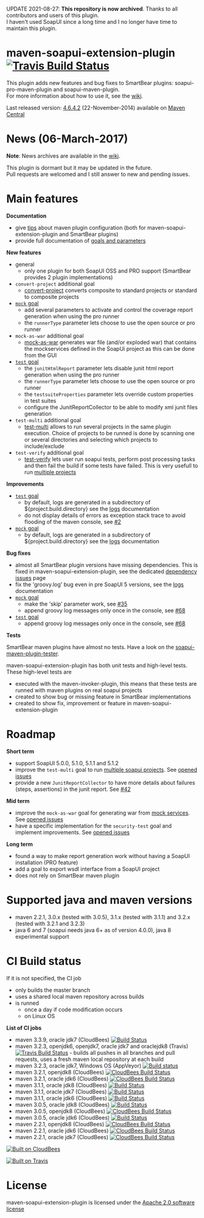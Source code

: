 <!--
~ Copyright 2012-2017 Thomas Bouffard (redfish4ktc)
~
~ Licensed under the Apache License, Version 2.0 (the "License");
~ you may not use this file except in compliance with the License.
~ You may obtain a copy of the License at
~
~   http://www.apache.org/licenses/LICENSE-2.0
~
~ Unless required by applicable law or agreed to in writing,
~ software distributed under the License is distributed on an
~ "AS IS" BASIS, WITHOUT WARRANTIES OR CONDITIONS OF ANY
~ KIND, either express or implied.  See the License for the
~ specific language governing permissions and limitations
~ under the License.
-->


UPDATE 2021-08-27: **This repository is now archived**. Thanks to all contributors and users of this plugin. \
I haven't used SoapUI since a long time and I no longer have time to maintain this plugin.



maven-soapui-extension-plugin [![Travis Build Status](https://secure.travis-ci.org/redfish4ktc/maven-soapui-extension-plugin.png?branch=master)](https://travis-ci.org/redfish4ktc/maven-soapui-extension-plugin)
============

This plugin adds new features and bug fixes to SmartBear plugins: soapui-pro-maven-plugin and soapui-maven-plugin.  
For more information about how to use it, see the [wiki](https://github.com/redfish4ktc/maven-soapui-extension-plugin/wiki).

Last released version: [4.6.4.2](https://github.com/redfish4ktc/maven-soapui-extension-plugin/wiki#changelog) (22-November-2014) available on [Maven Central](http://search.maven.org/#search|gav|1|g%3A%22com.github.redfish4ktc.soapui%22%20AND%20a%3A%22maven-soapui-extension-plugin%22)



News (06-March-2017)
============

**Note**: News archives are available in the [wiki](https://github.com/redfish4ktc/maven-soapui-extension-plugin/wiki#news-archives).

This plugin is dormant but it may be updated in the future.  
Pull requests are welcomed and I still answer to new and pending issues.



Main features
============

**Documentation**

  * give [tips](https://github.com/redfish4ktc/maven-soapui-extension-plugin/wiki/Tips) about maven plugin configuration (both for maven-soapui-extension-plugin and SmartBear plugins)
  * provide full documentation of [goals and parameters](https://github.com/redfish4ktc/maven-soapui-extension-plugin/wiki/Goals)


**New features**

  * general
    * only one plugin for both SoapUI OSS and PRO support (SmartBear provides 2 plugin implementations)
  * `convert-project` additional goal
    * [convert-project](https://github.com/redfish4ktc/maven-soapui-extension-plugin/wiki/Goals#convert-project) converts composite to standard projects or standard to composite projects
  * [`mock` goal](https://github.com/redfish4ktc/maven-soapui-extension-plugin/wiki/Goals#mock-additional-parameters)
    * add several parameters to activate and control the coverage report generation when using the pro runner
    * the `runnerType` parameter lets choose to use the open source or pro runner
  * `mock-as-war` additional goal
    * [mock-as-war](https://github.com/redfish4ktc/maven-soapui-extension-plugin/wiki/MockAsWarGoal) generates war file (and/or exploded war) that contains the mockservices defined in the SoapUi project as this can be done from the GUI
  * [`test` goal](https://github.com/redfish4ktc/maven-soapui-extension-plugin/wiki/Goals#test-additional-parameters)
    * the `junitHtmlReport` parameter lets disable junit html report generation when using the pro runner
    * the `runnerType` parameter lets choose to use the open source or pro runner 
    * the `testsuiteProperties` parameter lets override custom properties in test suites
    * configure the JunitReportCollector to be able to modify xml junit files generation
  * `test-multi` additional goal
    * [test-multi](https://github.com/redfish4ktc/maven-soapui-extension-plugin/wiki/TestGoalMultipleProjects) allows to run several projects in the same plugin execution. Choice of projects to be runned is done by scanning one or several directories and selecting which projects to include/exclude 
  * `test-verify` additional goal
    * [test-verify](https://github.com/redfish4ktc/maven-soapui-extension-plugin/wiki/Goals#test-verify) lets user run soapui tests, perform post processing tasks and then fail the build if some tests have failed. This is very usefull to run [multiple projects](https://github.com/redfish4ktc/maven-soapui-extension-plugin/wiki/TestGoalMultipleProjects)


**Improvements**

  * [`test` goal](https://github.com/redfish4ktc/maven-soapui-extension-plugin/wiki/Goals#test)
    * by default, logs are generated in a subdirectory of ${project.build.directory} see the [logs](https://github.com/redfish4ktc/maven-soapui-extension-plugin/wiki/Tips#log-configuration) documentation
    * do not display details of errors as exception stack trace to avoid flooding of the maven console, see [#2](https://github.com/redfish4ktc/maven-soapui-extension-plugin/issues/2)
  * [`mock` goal](https://github.com/redfish4ktc/maven-soapui-extension-plugin/wiki/Goals#mock)
    * by default, logs are generated in a subdirectory of ${project.build.directory} see the [logs](https://github.com/redfish4ktc/maven-soapui-extension-plugin/wiki/Tips#log-configuration) documentation


**Bug fixes**

  * almost all SmartBear plugin versions have missing dependencies. This is fixed in maven-soapui-extension-plugin, see the dedicated [dependency issues](https://github.com/redfish4ktc/maven-soapui-extension-plugin/wiki/DependencyIssues) page
  * fix the 'groovy.log' bug even in pre SoapUI 5 versions, see the [logs](https://github.com/redfish4ktc/maven-soapui-extension-plugin/wiki/Tips#log-configuration) documentation
  * [`mock` goal](https://github.com/redfish4ktc/maven-soapui-extension-plugin/wiki/Goals#mock)
    * make the 'skip' parameter work, see [#35](https://github.com/redfish4ktc/maven-soapui-extension-plugin/issues/35)
    * append groovy log messages only once in the console, see [#68](https://github.com/redfish4ktc/maven-soapui-extension-plugin/issues/68)
  * [`test` goal](https://github.com/redfish4ktc/maven-soapui-extension-plugin/wiki/Goals#test)
    * append groovy log messages only once in the console, see [#68](https://github.com/redfish4ktc/maven-soapui-extension-plugin/issues/68) 

**Tests**

SmartBear maven plugins have almost no tests. Have a look on the [soapui-maven-plugin-tester](https://github.com/SmartBear/soapui/tree/master/soapui-maven-plugin-tester).

maven-soapui-extension-plugin has both unit tests and high-level tests. These high-level tests are

  * executed with the maven-invoker-plugin, this means that these tests are runned with maven plugins on real soapui projects
  * created to show bug or missing feature in SmartBear implementations
  * created to show fix, improvement or feature in maven-soapui-extension-plugin



Roadmap
============

**Short term**

* support SoapUI 5.0.0, 5.1.0, 5.1.1 and 5.1.2
* improve the ```test-multi``` goal to run [multiple soapui projects](https://github.com/redfish4ktc/maven-soapui-extension-plugin/wiki/TestGoalMultipleProjects). See [opened issues](https://github.com/redfish4ktc/maven-soapui-extension-plugin/issues?labels=goal%3A%3Atest-multi&page=1&state=open)
* provide a new `JunitReportCollector` to have more details about failures (steps, assertions) in the junit report. See [#42](https://github.com/redfish4ktc/maven-soapui-extension-plugin/issues/42)


**Mid term**

* improve the ```mock-as-war``` goal for generating war from [mock services](https://github.com/redfish4ktc/maven-soapui-extension-plugin/wiki/MockAsWarGoal). See [opened issues](https://github.com/redfish4ktc/maven-soapui-extension-plugin/issues?labels=goal%3A%3Amock-as-war&milestone=&page=1&state=open)
* have a specific implementation for the ```security-test``` goal and implement improvements. See [opened issues](https://github.com/redfish4ktc/maven-soapui-extension-plugin/issues?labels=goal%3A%3Asecurity-test&milestone=&page=1&state=open)

**Long term**

* found a way to make report generation work without having a SoapUI installation (PRO feature)
* add a goal to export wsdl interface from a SoapUI project
* does not rely on SmartBear maven plugin



Supported java and maven versions
============
  * maven 2.2.1, 3.0.x (tested with 3.0.5), 3.1.x (tested with 3.1.1) and 3.2.x (tested with 3.2.1 and 3.2.3)
  * java 6 and 7 (soapui needs java 6+ as of version 4.0.0), java 8 experimental support


  
CI Build status
============

If it is not specified, the CI job

* only builds the master branch
* uses a shared local maven repository across builds
* is runned
  * once a day if code modification occurs
  * on Linux OS 


**List of CI jobs**

* maven 3.3.9, oracle jdk7 (CloudBees) [![Build Status](https://redfish4ktc-oss.ci.cloudbees.com/buildStatus/icon?job=maven-soapui-extension-plugin_maven-3.3.9_oracle_jdk7)](https://redfish4ktc-oss.ci.cloudbees.com/job/maven-soapui-extension-plugin_maven-3.3.9_oracle_jdk7/)
* maven 3.2.3, openjdk6, openjdk7, oracle jdk7 and oraclejdk8 (Travis) [![Travis Build Status](https://secure.travis-ci.org/redfish4ktc/maven-soapui-extension-plugin.png?branch=master)](https://travis-ci.org/redfish4ktc/maven-soapui-extension-plugin) - builds all pushes in all branches and pull requests, uses a fresh maven local repository at each build
* maven 3.2.3, oracle jdk7, Windows OS (AppVeyor) [![Build status](https://ci.appveyor.com/api/projects/status/l2xyyxcy5ixt7fn9?svg=true)](https://ci.appveyor.com/project/redfish4ktc/maven-soapui-extension-plugin)
* maven 3.2.1, openjdk8 (CloudBees) [![CloudBees Build Status](https://redfish4ktc-oss.ci.cloudbees.com/job/maven-soapui-extension-plugin_maven-3.2.1_openjdk8/badge/icon)](https://redfish4ktc-oss.ci.cloudbees.com/job/maven-soapui-extension-plugin_maven-3.2.1_openjdk8/)
* maven 3.2.1, oracle jdk6 (CloudBees) [![CloudBees Build Status](https://redfish4ktc-oss.ci.cloudbees.com/job/maven-soapui-extension-plugin_maven-3.2.1_oracle_jdk6/badge/icon)](https://redfish4ktc-oss.ci.cloudbees.com/job/maven-soapui-extension-plugin_maven-3.2.1_oracle_jdk6/)
* maven 3.1.1, oracle jdk8 (CloudBees) [![Build Status](https://redfish4ktc-oss.ci.cloudbees.com/buildStatus/icon?job=maven-soapui-extension-plugin_maven-3.1.1_oracle_jdk8)](https://redfish4ktc-oss.ci.cloudbees.com/job/maven-soapui-extension-plugin_maven-3.1.1_oracle_jdk8/)
* maven 3.1.1, oracle jdk7 (CloudBees) [![Build Status](https://redfish4ktc-oss.ci.cloudbees.com/buildStatus/icon?job=maven-soapui-extension-plugin_maven-3.1.1_oracle_jdk7)](https://redfish4ktc-oss.ci.cloudbees.com/job/maven-soapui-extension-plugin_maven-3.1.1_oracle_jdk7/)
* maven 3.1.1, oracle jdk6 (CloudBees) [![Build Status](https://redfish4ktc-oss.ci.cloudbees.com/buildStatus/icon?job=maven-soapui-extension-plugin_maven-3.1.1_oracle_jdk6)](https://redfish4ktc-oss.ci.cloudbees.com/job/maven-soapui-extension-plugin_maven-3.1.1_oracle_jdk6/)
* maven 3.0.5, oracle jdk8 (CloudBees) [![Build Status](https://redfish4ktc-oss.ci.cloudbees.com/buildStatus/icon?job=maven-soapui-extension-plugin_maven-3.0.5_oracle_jdk8)](https://redfish4ktc-oss.ci.cloudbees.com/job/maven-soapui-extension-plugin_maven-3.0.5_oracle_jdk8/)
* maven 3.0.5, openjdk8 (CloudBees) [![CloudBees Build Status](https://redfish4ktc-oss.ci.cloudbees.com/job/maven-soapui-extension-plugin_maven-3.0.5_openjdk8/badge/icon)](https://redfish4ktc-oss.ci.cloudbees.com/job/maven-soapui-extension-plugin_maven-3.0.5_openjdk8/)
* maven 3.0.5, oracle jdk6 (CloudBees) [![Build Status](https://redfish4ktc-oss.ci.cloudbees.com/buildStatus/icon?job=maven-soapui-extension-plugin_maven-3.0.5_oracle_jdk6)](https://redfish4ktc-oss.ci.cloudbees.com/job/maven-soapui-extension-plugin_maven-3.0.5_oracle_jdk6/)
* maven 2.2.1, openjdk8 (CloudBees) [![CloudBees Build Status](https://redfish4ktc-oss.ci.cloudbees.com/job/maven-soapui-extension-plugin_maven-2.2.1_openjdk8/badge/icon)](https://redfish4ktc-oss.ci.cloudbees.com/job/maven-soapui-extension-plugin_maven-2.2.1_openjdk8/)
* maven 2.2.1, oracle jdk6 (CloudBees) [![CloudBees Build Status](https://redfish4ktc-oss.ci.cloudbees.com/job/maven-soapui-extension-plugin_maven-2.2.1_oracle_jdk6/badge/icon)](https://redfish4ktc-oss.ci.cloudbees.com/job/maven-soapui-extension-plugin_maven-2.2.1_oracle_jdk6/)
* maven 2.2.1, oracle jdk7 (CloudBees) [![CloudBees Build Status](https://redfish4ktc-oss.ci.cloudbees.com/job/maven-soapui-extension-plugin_maven-2.2.1_oracle_jdk7/badge/icon)](https://redfish4ktc-oss.ci.cloudbees.com/job/maven-soapui-extension-plugin_maven-2.2.1_oracle_jdk7/)


[![Built on CloudBees](http://www.cloudbees.com/sites/default/files/Button-Built-on-CB-1.png)](http://www.cloudbees.com/dev.cb)

[![Built on Travis](http://about.travis-ci.org/images/travis-mascot-200px.png)](https://travis-ci.org/)

<!--
http://about.travis-ci.org/images/travisci-small.png
-->

License
============

maven-soapui-extension-plugin is licensed under the [Apache 2.0 software license](http://www.apache.org/licenses/LICENSE-2.0.html)
